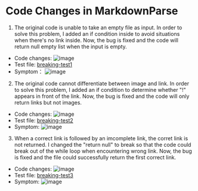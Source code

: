 # Code Changes in MarkdownParse
1. The original code is unable to take an empty file as input. 
In order to solve this problem, I added an if condition inside to avoid situations when there's no link inside.
Now, the bug is fixed and the code will return null empty list when the input is empty.
* Code changes:
![image](https://user-images.githubusercontent.com/98358643/164999234-f9736c93-4bf8-4026-88d5-b0dd4b8250a3.png)
* Test file:
[breaking-test1](https://github.com/Ayaaa99/markdown-parser/blob/main/breaking-test1.md)
* Symptom：
![image](https://user-images.githubusercontent.com/98358643/164999650-80e5649a-0e36-4d24-a9f6-4fc6a263f0d6.png)

2. The original code cannot differentiate between image and link.
In order to solve this problem, I added an if condition to determine whether "!" appears in front of the link.
Now, the bug is fixed and the code will only return links but not images.
* Code changes:
![image](https://user-images.githubusercontent.com/98358643/164999793-64d7d3e8-7985-4d9e-ab42-6446df0fa75f.png)
* Test file:
[breaking-test2](https://github.com/Ayaaa99/markdown-parser/blob/main/breaking-test2.md)
* Symptom:
![image](https://user-images.githubusercontent.com/98358643/164999947-55afa140-84e9-449e-8a0a-e8914588b431.png)

3. When a correct link is followed by an imcomplete link, the corret link is not returned.
I changed the "return null" to break so that the code could break out of the while loop when encountering wrong link.
Now, the bug is fixed and the file could successfully return the first correct link.
* Code changes:
![image](https://user-images.githubusercontent.com/98358643/164999793-64d7d3e8-7985-4d9e-ab42-6446df0fa75f.png)
* Test file:
[breaking-test3](https://github.com/Ayaaa99/markdown-parser/blob/main/breaking-test3.md)
* Symptom:
![image](https://user-images.githubusercontent.com/98358643/165000397-5ec013bc-8236-4ffd-be33-0fcb37e4cbe5.png)
